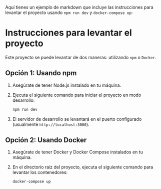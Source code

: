 Aquí tienes un ejemplo de markdown que incluye las instrucciones para levantar el proyecto usando `npm run dev` y `docker-compose up`:

# Instrucciones para levantar el proyecto

Este proyecto se puede levantar de dos maneras: utilizando `npm` o `Docker`.

## Opción 1: Usando npm

1. Asegúrate de tener Node.js instalado en tu máquina.
2. Ejecuta el siguiente comando para iniciar el proyecto en modo desarrollo:

   ```bash
   npm run dev
   ```

3. El servidor de desarrollo se levantará en el puerto configurado (usualmente `http://localhost:3000`).

## Opción 2: Usando Docker

1. Asegúrate de tener Docker y Docker Compose instalados en tu máquina.
2. En el directorio raíz del proyecto, ejecuta el siguiente comando para levantar los contenedores:

   ```bash
   docker-compose up
   ```
